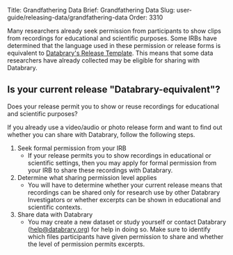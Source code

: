 Title: Grandfathering Data
Brief: Grandfathering Data
Slug: user-guide/releasing-data/grandfathering-data
Order: 3310

Many researchers already seek permission from participants to show clips from recordings for educational and scientific purposes.
Some IRBs have determined that the language used in these permission or release forms is equivalent to [Databrary's Release Template](|filename|../policies/release-template.mdi). This means that some data researchers have already collected may be eligible for sharing with Databrary.


## Is your current release "Databrary-equivalent"?

Does your release permit you to show or reuse recordings for educational and scientific purposes?

If you already use a video/audio or photo release form and want to find out whether you can share with Databrary, follow the following steps.

1. Seek formal permission from your IRB
	- If your release permits you to show recordings in educational or scientific settings, then you may apply for formal permission from your IRB to share these recordings with Databrary.
1. Determine what sharing permission level applies
	- You will have to determine whether your current release means that recordings can be shared only for research use by other Databrary Investigators or whether excerpts can be shown in educational and scientific contexts.
1. Share data with Databrary
	- You may create a new dataset or study yourself or contact Databrary (help@databrary.org) for help in doing so.
Make sure to identify which files participants have given permission to share and whether the level of permission permits excerpts.




